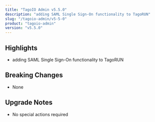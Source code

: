 ```yaml
---
title: "TagoIO Admin v5.5.0"
description: "adding SAML Single Sign-On functionality to TagoRUN"
slug: "/tagoio-admin/v5-5-0"
product: "tagoio-admin"
version: "v5.5.0"
---
```


## Highlights

- adding SAML Single Sign-On functionality to TagoRUN

## Breaking Changes

- None

## Upgrade Notes

- No special actions required
